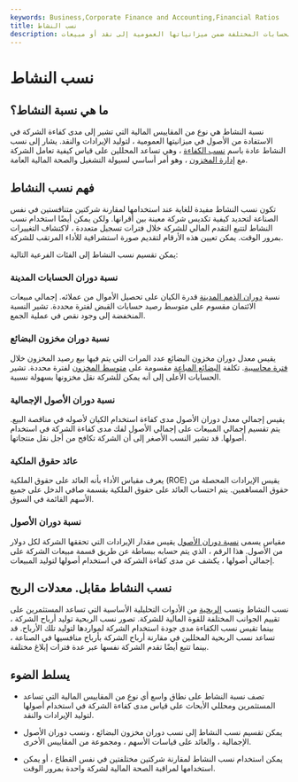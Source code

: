 ```yaml
---
keywords: Business,Corporate Finance and Accounting,Financial Ratios
title: نسب النشاط
description: تقيس نسب النشاط قدرة الشركة على تحويل الحسابات المختلفة ضمن ميزانياتها العمومية إلى نقد أو مبيعات.
---
```


# نسب النشاط
## ما هي نسبة النشاط؟

نسبة النشاط هي نوع من المقاييس المالية التي تشير إلى مدى كفاءة الشركة في الاستفادة من الأصول في ميزانيتها العمومية ، لتوليد الإيرادات والنقد. يشار إلى نسب النشاط عادة باسم [نسب الكفاءة](/efficiencyratio) ، وهي تساعد المحللين على قياس كيفية تعامل الشركة مع [إدارة المخزون](/inventory-management) ، وهو أمر أساسي لسيولة التشغيل والصحة المالية العامة.

## فهم نسب النشاط

تكون نسب النشاط مفيدة للغاية عند استخدامها لمقارنة شركتين متنافستين في نفس الصناعة لتحديد كيفية تكديس شركة معينة بين أقرانها. ولكن يمكن أيضًا استخدام نسب النشاط لتتبع التقدم المالي للشركة خلال فترات تسجيل متعددة ، لاكتشاف التغييرات بمرور الوقت. يمكن تعيين هذه الأرقام لتقديم صورة استشرافية للأداء المرتقب للشركة.

يمكن تقسيم نسب النشاط إلى الفئات الفرعية التالية:

### نسبة دوران الحسابات المدينة

نسبة [دوران الذمم المدينة](/receivableturnoverratio) قدرة الكيان على تحصيل الأموال من عملائه. إجمالي مبيعات الائتمان مقسوم على متوسط رصيد حسابات القبض لفترة محددة. تشير النسبة المنخفضة إلى وجود نقص في عملية الجمع.

### نسبة دوران مخزون البضائع

يقيس معدل دوران مخزون البضائع عدد المرات التي يتم فيها بيع رصيد المخزون خلال [فترة محاسبية](/accountingperiod). تكلفة [البضائع المباعة](/cogs) مقسومة على [متوسط المخزون](/average-inventory) لفترة محددة. تشير الحسابات الأعلى إلى أنه يمكن للشركة نقل مخزونها بسهولة نسبية.

### نسبة دوران الأصول الإجمالية

يقيس إجمالي معدل دوران الأصول مدى كفاءة استخدام الكيان لأصوله في مناقصة البيع. يتم تقسيم إجمالي المبيعات على إجمالي الأصول لفك مدى كفاءة الشركة في استخدام أصولها. قد تشير النسب الأصغر إلى أن الشركة تكافح من أجل نقل منتجاتها.

### عائد حقوق الملكية

يعرف مقياس الأداء بأنه العائد على حقوق الملكية (ROE) يقيس الإيرادات المحصلة من حقوق المساهمين. يتم احتساب العائد على حقوق الملكية بقسمة صافي الدخل على جميع الأسهم القائمة في السوق.

### نسبة دوران الأصول

مقياس يسمى [نسبة دوران الأصول](/assetturnover) يقيس مقدار الإيرادات التي تحققها الشركة لكل دولار من الأصول. هذا الرقم ، الذي يتم حسابه ببساطة عن طريق قسمة مبيعات الشركة على إجمالي أصولها ، يكشف عن مدى كفاءة الشركة في استخدام أصولها لتوليد المبيعات.

## نسب النشاط مقابل. معدلات الربح

نسب النشاط ونسب [الربحية](/profitabilityratios) من الأدوات التحليلية الأساسية التي تساعد المستثمرين على تقييم الجوانب المختلفة للقوة المالية للشركة. تصور نسب الربحية توليد أرباح الشركة ، بينما تقيس نسب الكفاءة مدى جودة استخدام الشركة لمواردها لتوليد تلك الأرباح. قد تساعد نسب الربحية المحللين في مقارنة أرباح الشركة بأرباح منافسيها في الصناعة ، بينما تتبع أيضًا تقدم الشركة نفسها عبر عدة فترات إبلاغ مختلفة.

## يسلط الضوء

- تصف نسبة النشاط على نطاق واسع أي نوع من المقاييس المالية التي تساعد المستثمرين ومحللي الأبحاث على قياس مدى كفاءة الشركة في استخدام أصولها لتوليد الإيرادات والنقد.

- يمكن تقسيم نسب النشاط إلى نسب دوران مخزون البضائع ، ونسب دوران الأصول الإجمالية ، والعائد على قياسات الأسهم ، ومجموعة من المقاييس الأخرى.

- يمكن استخدام نسب النشاط لمقارنة شركتين مختلفتين في نفس القطاع ، أو يمكن استخدامها لمراقبة الصحة المالية لشركة واحدة بمرور الوقت.

